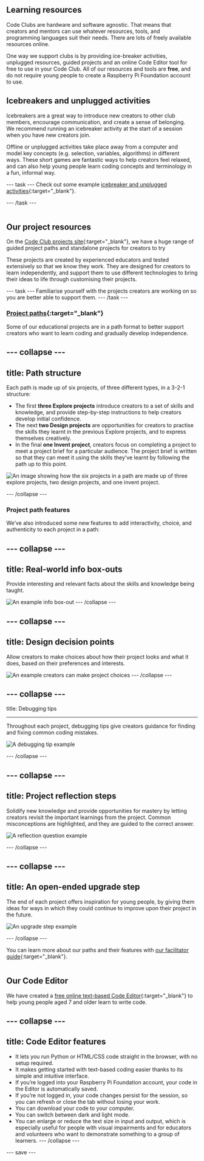 ## Learning resources

<div style="display: flex; flex-wrap: wrap">
<div style="flex-basis: 200px; flex-grow: 1; margin-right: 15px;">
Code Clubs are hardware and software agnostic. That means that creators and mentors can use whatever resources, tools, and programming languages suit their needs. There are lots of freely available resources online. 

One way we support clubs is by providing  ice-breaker activities, unplugged resources, guided projects and an online Code Editor tool for free to use in your Code Club. All of our resources and tools are **free**, and do not require young people to create a Raspberry Pi Foundation account to use.
  
## Icebreakers and unplugged activities
Icebreakers are a great way to introduce new creators to other club members, encourage communication, and create a sense of belonging. We recommend running an icebreaker activity at the start of a session when you have new creators join. 

Offline or unplugged activities take place away from a computer and model key concepts (e.g. selection, variables, algorithms) in different ways. These short games are fantastic ways to help creators feel relaxed, and can also help young people learn coding concepts and terminology in a fun, informal way.

--- task ---
Check out some example [icebreaker and unplugged activities](https://codeclub.org/en/resources/activities){:target="_blank"}.
  
--- /task ---
  
</div>
<div>

## Our project resources
On the [Code Club projects site](https://projects.raspberrypi.org/en){:target="_blank"}, we have a huge range of guided project paths and standalone projects for creators to try

These projects are created by experienced educators and tested extensively so that we know they work. They are designed for creators to learn independently, and support them to use different technologies to bring their ideas to life through customising their projects.
  
--- task ---
Familiarise yourself with the projects creators are working on so you are better able to support them. 
--- /task ---

### [Project paths](https://projects.raspberrypi.org/en/paths){:target="_blank"}

Some of our educational projects are in a path format to better support creators who want to learn coding and gradually develop independence. 

--- collapse ---
---
title: Path structure
---

Each path is made up of six projects, of three different types, in a 3-2-1 structure:

+ The first **three Explore projects** introduce creators to a set of skills and knowledge, and provide step-by-step instructions to help creators develop initial confidence. 
+ The next **two Design projects** are opportunities for creators to practise the skills they learnt in the previous Explore projects, and to express themselves creatively. 
+ In the final **one Invent project**, creators focus on completing a project to meet a project brief for a particular audience. The project brief is written so that they can meet it using the skills they’ve learnt by following the path up to this point. 
  

![An image showing how the six projects in a path are made up of three explore projects, two design projects, and one invent project.](images/Project-types.png)

--- /collapse ---

### Project path features

We’ve also introduced some new features to add interactivity, choice, and authenticity to each project in a path:

--- collapse ---
---
title: Real-world info box-outs
---

Provide interesting and relevant facts about the skills and knowledge being taught.
  
![An example info box-out](images/box-out.png)
--- /collapse ---

--- collapse ---
---
title: Design decision points
---
Allow creators to make choices about how their project looks and what it does, based on their preferences and interests.
  
![An example creators can make project choices](images/design-decision.png)
--- /collapse ---

--- collapse ---
---

title: Debugging tips

---
Throughout each project, debugging tips give creators guidance for finding and fixing common coding mistakes.

![A debugging tip example](images/Debug-Python.png)

--- /collapse ---
  
--- collapse ---
---
title: Project reflection steps
---
Solidify new knowledge and provide opportunities for mastery by letting creators revisit the important learnings from the project. Common misconceptions are highlighted, and they are guided to the correct answer.

![A reflection question example](images/Reflection.png)

--- /collapse ---

--- collapse ---
---
title: An open-ended upgrade step
---
The end of each project offers inspiration for young people, by giving them ideas for ways in which they could continue to improve upon their project in the future.

![An upgrade step example](images/Upgrade.png)

--- /collapse ---
 

You can learn more about our paths and their features with [our facilitator guide](https://projects.raspberrypi.org/en/projects/321-make-facilitator-guide){:target="_blank"}.

</div>
</div>

## Our Code Editor
We have created a [free online text-based Code Editor](https://editor.raspberrypi.org/en/){:target="_blank"} to help young people aged 7 and older learn to write code. 

--- collapse ---
---
title: Code Editor features
---
+ It lets you run Python or HTML/CSS code straight in the browser, with no setup required.
+ It makes getting started with text-based coding easier thanks to its simple and intuitive interface.
+ If you’re logged into your Raspberry Pi Foundation account, your code in the Editor is automatically saved.
+ If you’re not logged in, your code changes persist for the session, so you can refresh or close the tab without losing your work.
+ You can download your code to your computer.
+ You can switch between dark and light mode.
+ You can enlarge or reduce the text size in input and output, which is especially useful for people with visual impairments and for educators and volunteers who want to demonstrate something to a group of learners.
--- /collapse ---


--- save ---
